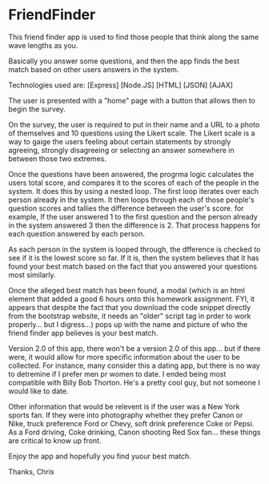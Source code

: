 # FriendFinder

This friend finder app is used to find those people that think along the same wave lengths as you.

Basically you answer some questions, and then the app finds the best match based on other users answers in the system.

Technologies used are:
 [Express]
 [Node.JS] 
 [HTML]
 [JSON]
 [AJAX]

The user is presented with a "home" page with a button that allows then to begin the survey.

On the survey, the user is required to put in their name and a URL to a photo of themselves and 10 questions using the Likert scale. The Likert scale is a way to gaige the users feeling about certain statements by strongly agreeing, strongly disagreeing or selecting an answer somewhere in between those two extremes.

Once the questions have been answered, the progrma logic calculates the users total score, and compares it to the scores of each of the people in the system. It does this by using a nested loop. The first loop iterates over each person already in the system. It then loops through each of those people's question scores and tallies the difference between the user's score. for example, If the user answered 1 to the first question and the person already in the system answered 3 then the difference is 2. That process happens for each question answered by each person. 

As each person in the system is looped through, the dfference is checked to see if it is the lowest score so far. If it is, then the system believes that it has found your best match based on the fact that you answered your questions most similarly.

Once the alleged best match has been found, a modal (which is an html element that added a good 6 hours onto this homework assignment. FYI, it appears that despite the fact that you download the code snippet directly from the bootstrap website, it needs an "older" script tag in prder to work properly... but I digress...) pops up with the name and picture of who the friend finder app believes is your best match.

Version 2.0 of this app, there won't be a version 2.0 of this app... but if there were, it would allow for more specific information about the user to be collected. For instance, many consider this a dating app, but there is no way to detremine if I prefer men pr women to date. I ended being most compatible with Billy Bob Thorton. He's a pretty cool guy, but not someone I would like to date. 

Other information that would be relevent is if the user was a New York sports fan. If they were into photography whether they prefer Canon or Nike, truck preference Ford or Chevy, soft drink preference Coke or Pepsi. As a Ford driving, Coke drinking, Canon shooting Red Sox fan... these things are critical to know up front.

Enjoy the app and hopefully you find yuour best match.

Thanks,
Chris





